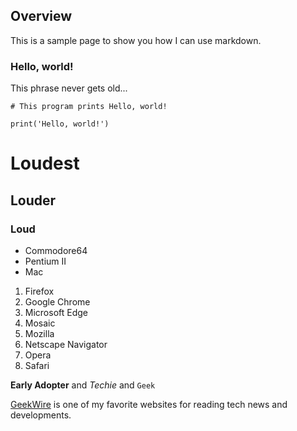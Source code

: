 ## Overview

This is a sample page to show you how I can use markdown.

### Hello, world!

This phrase never gets old... 

```
# This program prints Hello, world!

print('Hello, world!')
```


# Loudest 
## Louder
### Loud

- Commodore64
- Pentium II
- Mac

1. Firefox
2. Google Chrome
3. Microsoft Edge
4. Mosaic
5. Mozilla
6. Netscape Navigator
7. Opera
8. Safari

**Early Adopter** and _Techie_ and `Geek` 

[GeekWire](https://www.geekwire.com/) is one of my favorite websites for reading tech news and developments.
